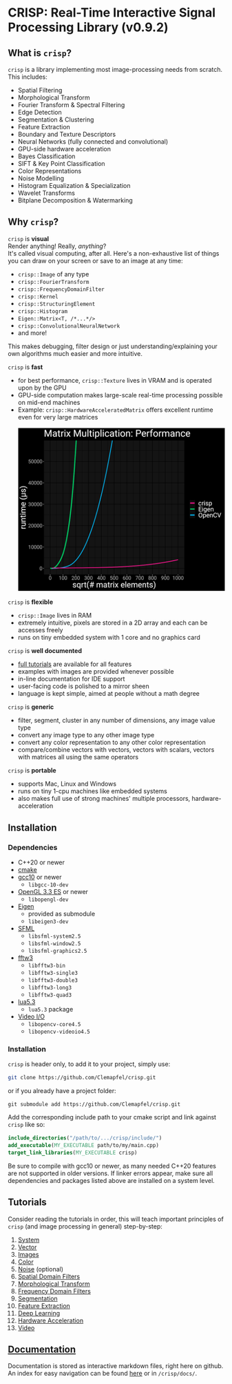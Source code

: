 # CRISP: Real-Time Interactive Signal Processing Library (v0.9.2)

## What is `crisp`?
`crisp` is a library implementing most image-processing needs from scratch. This includes:
+ Spatial Filtering
+ Morphological Transform
+ Fourier Transform & Spectral Filtering
+ Edge Detection
+ Segmentation & Clustering
+ Feature Extraction
+ Boundary and Texture Descriptors
+ Neural Networks (fully connected and convolutional)
+ GPU-side hardware acceleration
+ Bayes Classification 
+ SIFT & Key Point Classification
+ Color Representations
+ Noise Modelling
+ Histogram Equalization & Specialization
+ Wavelet Transforms
+ Bitplane Decomposition & Watermarking

## Why `crisp`?

`crisp` is **visual**<br>
Render anything! Really, *anything*? <br>
It's called visual computing, after all. Here's a non-exhaustive list of things you can draw on your screen or save to an image at any time:

+ `crisp::Image` of any type
+ `crisp::FourierTransform`
+ `crisp::FrequencyDomainFilter`
+ `crisp::Kernel`
+ `crisp::StructuringElement`
+ `crisp::Histogram`
+ `Eigen::Matrix<T, /*...*/>`
+ `crisp::ConvolutionalNeuralNetwork`
+ and more!

This makes debugging, filter design or just understanding/explaining your own algorithms much easier and more intuitive.


`crisp` is **fast**
+ for best performance, `crisp::Texture` lives in VRAM and is operated upon by the GPU
+ GPU-side computation makes large-scale real-time processing possible on mid-end machines
+ Example: `crisp::HardwareAcceleratedMatrix` offers excellent runtime even for very large matrices<br>
  <br>
  ![](https://github.com/Clemapfel/crisp/blob/main/include/gpu_side/.shaders/matrix_operation/.benchmarks/to_1000.png) <br>

`crisp` is **flexible**
+ `crisp::Image` lives in RAM
+ extremely intuitive, pixels are stored in a 2D array and each can be accesses freely
+ runs on tiny embedded system with 1 core and no graphics card

`crisp` is **well documented**<br>
+ [full tutorials](#tutorial) are available for all features
+ examples with images are provided whenever possible
+ in-line documentation for IDE support
+ user-facing code is polished to a mirror sheen
+ language is kept simple, aimed at people without a math degree

`crisp` is **generic**
+ filter, segment, cluster in any number of dimensions, any image value type
+ convert any image type to any other image type
+ convert any color representation to any other color representation
+ compare/combine vectors with vectors, vectors with scalars, vectors with matrices all using the same operators

`crisp` is **portable**<br>
+ supports Mac, Linux and Windows
+ runs on tiny 1-cpu machines like embedded systems
+ also makes full use of strong machines' multiple processors, hardware-acceleration

## Installation
### Dependencies
+ C++20 or newer
+ [cmake](https://cmake.org/install/)
+ [gcc10](https://gcc.gnu.org/install/download.html) or newer 
    - `libgcc-10-dev`
+ [OpenGL 3.3 ES](https://developer.nvidia.com/opengl-driver) or newer
    - `libopengl-dev`
+ [Eigen](https://eigen.tuxfamily.org/dox/GettingStarted.html)
    - provided as submodule
    - `libeigen3-dev`
+ [SFML](https://www.sfml-dev.org/tutorials/1.6/start-linux.php)
    - `libsfml-system2.5`
    - `libsfml-window2.5`
    - `libsfml-graphics2.5`
+ [fftw3](https://www.fftw.org/)
    - `libfftw3-bin` 
    - `libfftw3-single3`
    - `libfftw3-double3` 
    - `libfftw3-long3`
    - `libfftw3-quad3`
+ [lua5.3](https://www.lua.org/download.html)
    - `lua5.3` package
+ [Video I/O](https://docs.opencv.org/3.4/d0/da7/videoio_overview.html)
    - ``libopencv-core4.5``
    - ``libopencv-videoio4.5``
    
### Installation
`crisp` is header only, to add it to your project, simply use:

```bash
git clone https://github.com/Clemapfel/crisp.git
```

or if you already have a project folder:
```
git submodule add https://github.com/Clemapfel/crisp.git
```
Add the corresponding include path to your cmake script and link against `crisp` like so:

```cmake
include_directories("/path/to/.../crisp/include/")
add_executable(MY_EXECUTABLE path/to/my/main.cpp)
target_link_libraries(MY_EXECUTABLE crisp)
```
Be sure to compile with gcc10 or newer, as many needed C++20 features are not supported in older versions. If linker errors appear, make sure all dependencies and packages listed above are installed on a system level.

## Tutorials

Consider reading the tutorials in order, this will teach important principles of `crisp` (and image processing in general) step-by-step:

1. [System](./docs/system/system.md)
3. [Vector](./docs/vector/vector.md)
4. [Images](./docs/image/image.md)
2. [Color](./docs/color/color.md)
6. [Noise](./docs/noise/noise.md) (optional)
7. [Spatial Domain Filters](./docs/spatial_filters/spatial_domain_filtering.md)
8. [Morphological Transform](./docs/morphological_transform/morphological_transform.md)
9. [Frequency Domain Filters](./docs/frequency_domain/frequency_domain_filtering.md)
10. [Segmentation](./docs/segmentation/segmentation.md)
11. [Feature Extraction](./docs/feature_extraction/feature_extraction.md)
12. [Deep Learning](./docs/feature_classification/feature_classification_and_deep_learning.md)
13. [Hardware Acceleration](./docs/hardware_acceleration/textures.md)
14. [Video](./docs/video/video.md)

## [Documentation](./docs/index.md)

Documentation is stored as interactive markdown files, right here on github. An index for easy navigation can be found [here](./docs/index.md) or in `/crisp/docs/`.
